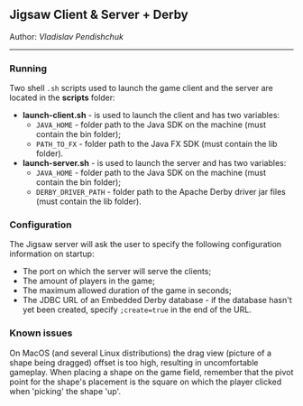 ## Jigsaw Client & Server + Derby

Author: *Vladislav Pendishchuk*

---

### Running

Two shell `.sh` scripts used to launch the game client
and the server are located in the **scripts** folder:
* **launch-client.sh** - is used to launch the client and has
  two variables:
  * `JAVA_HOME` - folder path to the Java SDK on the machine
    (must contain the bin folder);
  * `PATH_TO_FX` - folder path to the Java FX SDK (must contain the lib folder).
* **launch-server.sh** - is used to launch the server and has
  two variables:
  * `JAVA_HOME` - folder path to the Java SDK on the machine
    (must contain the bin folder);
  * `DERBY_DRIVER_PATH` - folder path to the Apache Derby
    driver jar files (must contain the lib folder).

### Configuration

The Jigsaw server will ask the user to specify the following configuration
information on startup:
* The port on which the server will serve the clients;
* The amount of players in the game;
* The maximum allowed duration of the game in seconds;
* The JDBC URL of an Embedded Derby database - if the database hasn't
  yet been created, specify `;create=true` in the end of the URL.

### Known issues

On MacOS (and several Linux distributions) the drag view (picture of a shape
being dragged) offset is too high, resulting in uncomfortable gameplay.
When placing a shape on the game field, remember that the pivot point
for the shape's placement is the square on which the player clicked
when 'picking' the shape 'up'.
